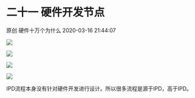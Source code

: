 二十一 硬件开发节点
=======================

原创 硬件十万个为什么 2020-03-16 21:44:07

![](http://p1.pstatp.com/large/pgc-image/5cf9455aeeaa475a93c7d26c26b2c7b4)

![](http://p3.pstatp.com/large/pgc-image/914ce1b8d4844b69987d914b95f14b36)

![](http://p1.pstatp.com/large/pgc-image/915c1890f45a450291307a08fa9e0d50)

![](http://p3.pstatp.com/large/pgc-image/045eadb2fe6b445c9c84a8f69b129f69)

  

IPD流程本身没有针对硬件开发进行设计。所以很多流程是源于IPD，高于IPD。